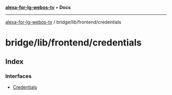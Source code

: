 [**alexa-for-lg-webos-tv**](../../../../README.md) • **Docs**

***

[alexa-for-lg-webos-tv](../../../../modules.md) / bridge/lib/frontend/credentials

# bridge/lib/frontend/credentials

## Index

### Interfaces

- [Credentials](interfaces/Credentials.md)
